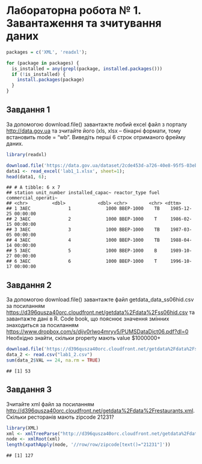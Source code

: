 Лабораторна робота № 1. Завантаження та зчитування даних
================

``` r
packages = c('XML', 'readxl');

for (package in packages) {
  is_installed = any(grepl(package, installed.packages()))
  if (!is_installed) {
    install.packages(package)
  }
}
```

Завдання 1
----------

За допомогою download.file() завантажте любий excel файл з порталу <http://data.gov.ua> та зчитайте його (xls, xlsx – бінарні формати, тому встановить mode = “wb”. Виведіть перші 6 строк отриманого фрейму даних.

``` r
library(readxl)

download.file('https://data.gov.ua/dataset/2cde453d-a726-40e8-95f5-03eb05d4bfcc/resource/2e477324-76a3-4802-8e80-0ec2dc196a03/download/info_aes_blocks_26_02_2020.xlsx', mode='wb', destfile='lab1_1.xlsx');
data1 <- read_excel('lab1_1.xlsx', sheet=1);
head(data1, 6);
```

    ## # A tibble: 6 x 7
    ## station unit_number installed_capac~ reactor_type fuel  сommercial_operati~
    ## <chr>         <dbl>            <dbl> <chr>        <chr> <dttm>             
    ## 1 ЗАЕС              1             1000 ВВЕР-1000    ТВ    1985-12-25 00:00:00
    ## 2 ЗАЕС              2             1000 ВВЕР-1000    Т     1986-02-15 00:00:00
    ## 3 ЗАЕС              3             1000 ВВЕР-1000    ТВ    1987-03-05 00:00:00
    ## 4 ЗАЕС              4             1000 ВВЕР-1000    ТВ    1988-04-14 00:00:00
    ## 5 ЗАЕС              5             1000 ВВЕР-1000    В     1989-10-27 00:00:00
    ## 6 ЗАЕС              6             1000 ВВЕР-1000    Т     1996-10-17 00:00:00

Завдання 2
----------

За допомогою download.file() завантажте файл getdata\_data\_ss06hid.csv за посиланням <https://d396qusza40orc.cloudfront.net/getdata%2Fdata%2Fss06hid.csv> та завантажте дані в R. Code book, що пояснює значення змінних знаходиться за посиланням <https://www.dropbox.com/s/dijv0rlwo4mryv5/PUMSDataDict06.pdf?dl=0> Необхідно знайти, скільки property мають value $1000000+

``` r
download.file('https://d396qusza40orc.cloudfront.net/getdata%2Fdata%2Fss06hid.csv', destfile='lab1_2.csv');
data_2 <- read.csv("lab1_2.csv")
sum(data_2$VAL == 24, na.rm = TRUE)
```

    ## [1] 53

Завдання 3
----------

Зчитайте xml файл за посиланням <http://d396qusza40orc.cloudfront.net/getdata%2Fdata%2Frestaurants.xml>. Скільки ресторанів мають zipcode 21231?

``` r
library(XML)
xml <- xmlTreeParse("http://d396qusza40orc.cloudfront.net/getdata%2Fdata%2Frestaurants.xml",useInternal=TRUE)
node <- xmlRoot(xml)
length(xpathApply(node, '//row/row/zipcode[text()="21231"]'))
```

    ## [1] 127

